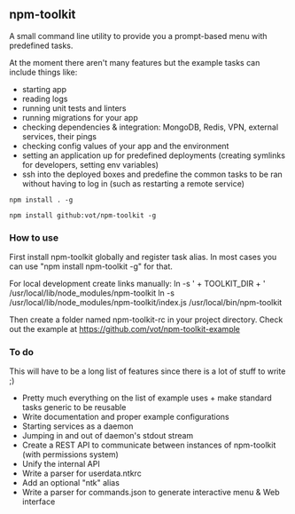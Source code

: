 ## npm-toolkit

A small command line utility to provide you a prompt-based menu with predefined
tasks.


At the moment there aren't many features but the example tasks can include things like:
- starting app
- reading logs
- running unit tests and linters
- running migrations for your app
- checking dependencies & integration: MongoDB, Redis, VPN, external services, their pings
- checking config values of your app and the environment
- setting an application up for predefined deployments (creating symlinks for developers, setting env variables)
- ssh into the deployed boxes and predefine the common tasks
  to be ran without having to log in (such as restarting a remote service)

```
npm install . -g

npm install github:vot/npm-toolkit -g
```

### How to use

First install npm-toolkit globally and register task alias.
In most cases you can use "npm install npm-toolkit -g" for that.

For local development create links manually:
  ln -s ' + TOOLKIT_DIR + ' /usr/local/lib/node_modules/npm-toolkit
  ln -s /usr/local/lib/node_modules/npm-toolkit/index.js /usr/local/bin/npm-toolkit

Then create a folder named npm-toolkit-rc in your project directory.
Check out the example at https://github.com/vot/npm-toolkit-example 


### To do

This will have to be a long list of features since there is a lot of stuff to write ;)

* Pretty much everything on the list of example uses + make standard tasks generic to be reusable
* Write documentation and proper example configurations
* Starting services as a daemon
* Jumping in and out of daemon's stdout stream
* Create a REST API to communicate between instances of npm-toolkit (with permissions system)
* Unify the internal API
* Write a parser for userdata.ntkrc
* Add an optional "ntk" alias
* Write a parser for commands.json to generate interactive menu & Web interface
